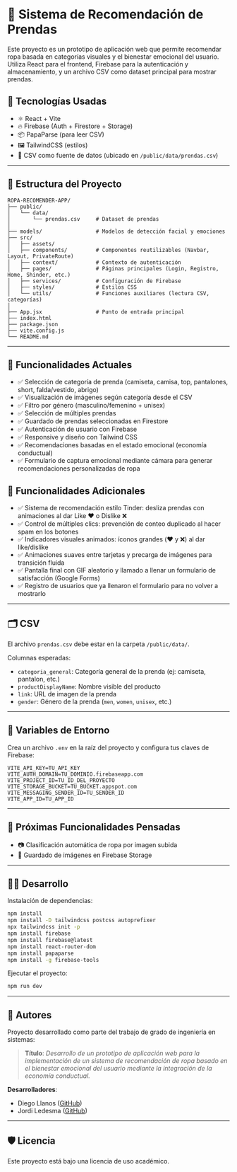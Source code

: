 
# 👕 Sistema de Recomendación de Prendas

Este proyecto es un prototipo de aplicación web que permite recomendar ropa basada en categorías visuales y el bienestar emocional del usuario. Utiliza React para el frontend, Firebase para la autenticación y almacenamiento, y un archivo CSV como dataset principal para mostrar prendas.

## 🚀 Tecnologías Usadas

- ⚛️ React + Vite
- 🔥 Firebase (Auth + Firestore + Storage)
- 📦 PapaParse (para leer CSV)
- 🖼️ TailwindCSS (estilos)
- 📄 CSV como fuente de datos (ubicado en `/public/data/prendas.csv`)

---

## 📁 Estructura del Proyecto

```
ROPA-RECOMENDER-APP/
├── public/
│   └── data/
│       └── prendas.csv     # Dataset de prendas
│
├── models/                 # Modelos de detección facial y emociones
├── src/
│   ├── assets/
│   ├── components/         # Componentes reutilizables (Navbar, Layout, PrivateRoute)
│   ├── context/            # Contexto de autenticación
│   ├── pages/              # Páginas principales (Login, Registro, Home, Shinder, etc.)
│   ├── services/           # Configuración de Firebase
│   ├── styles/             # Estilos CSS
│   └── utils/              # Funciones auxiliares (lectura CSV, categorías)
│
├── App.jsx                 # Punto de entrada principal
├── index.html
├── package.json
├── vite.config.js
└── README.md
```

---

## 🧠 Funcionalidades Actuales

- ✅ Selección de categoría de prenda (camiseta, camisa, top, pantalones, short, falda/vestido, abrigo)
- ✅ Visualización de imágenes según categoría desde el CSV
- ✅ Filtro por género (masculino/femenino + unisex)
- ✅ Selección de múltiples prendas
- ✅ Guardado de prendas seleccionadas en Firestore
- ✅ Autenticación de usuario con Firebase
- ✅ Responsive y diseño con Tailwind CSS
- ✅ Recomendaciones basadas en el estado emocional (economía conductual)
- ✅ Formulario de captura emocional mediante cámara para generar recomendaciones personalizadas de ropa

## 🔄 Funcionalidades Adicionales

- ✅ Sistema de recomendación estilo Tinder: desliza prendas con animaciones al dar Like ❤️ o Dislike ❌
- ✅ Control de múltiples clics: prevención de conteo duplicado al hacer spam en los botones
- ✅ Indicadores visuales animados: íconos grandes (❤️ y ❌) al dar like/dislike
- ✅ Animaciones suaves entre tarjetas y precarga de imágenes para transición fluida
- ✅ Pantalla final con GIF aleatorio y llamado a llenar un formulario de satisfacción (Google Forms)
- ✅ Registro de usuarios que ya llenaron el formulario para no volver a mostrarlo

---

## 🗂️ CSV

El archivo `prendas.csv` debe estar en la carpeta `/public/data/`.

Columnas esperadas:

- `categoria_general`: Categoría general de la prenda (ej: camiseta, pantalon, etc.)
- `productDisplayName`: Nombre visible del producto
- `link`: URL de imagen de la prenda
- `gender`: Género de la prenda (`men`, `women`, `unisex`, etc.)

---

## 🔐 Variables de Entorno

Crea un archivo `.env` en la raíz del proyecto y configura tus claves de Firebase:

```env
VITE_API_KEY=TU_API_KEY
VITE_AUTH_DOMAIN=TU_DOMINIO.firebaseapp.com
VITE_PROJECT_ID=TU_ID_DEL_PROYECTO
VITE_STORAGE_BUCKET=TU_BUCKET.appspot.com
VITE_MESSAGING_SENDER_ID=TU_SENDER_ID
VITE_APP_ID=TU_APP_ID
```

---

## 🧪 Próximas Funcionalidades Pensadas

- 📷 Clasificación automática de ropa por imagen subida
- 💾 Guardado de imágenes en Firebase Storage

---

## 👨‍💻 Desarrollo

Instalación de dependencias:

```bash
npm install
npm install -D tailwindcss postcss autoprefixer
npx tailwindcss init -p
npm install firebase
npm install firebase@latest
npm install react-router-dom
npm install papaparse
npm install -g firebase-tools
```

Ejecutar el proyecto:

```bash
npm run dev
```

---

## 🧠 Autores

Proyecto desarrollado como parte del trabajo de grado de ingeniería en sistemas:

> **Título**: _Desarrollo de un prototipo de aplicación web para la implementación de un sistema de recomendación de ropa basado en el bienestar emocional del usuario mediante la integración de la economía conductual._

**Desarrolladores**:
- Diego Llanos  ([GitHub](https://github.com/Dife2703/ProyectoGradoRopa))
- Jordi Ledesma ([GitHub](https://github.com/GeordiCode/SmartWear-AI-backend))
---

## 🛡️ Licencia

Este proyecto está bajo una licencia de uso académico.

